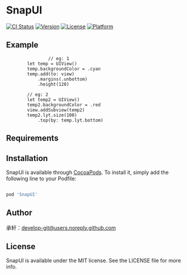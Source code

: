 # SnapUI

[![CI Status](https://img.shields.io/travis/FullStack-Jian/SnapUI.svg?style=flat)](https://travis-ci.org/FullStack-Jian/SnapUI)
[![Version](https://img.shields.io/cocoapods/v/SnapUI.svg?style=flat)](https://cocoapods.org/pods/SnapUI)
[![License](https://img.shields.io/cocoapods/l/SnapUI.svg?style=flat)](https://cocoapods.org/pods/SnapUI)
[![Platform](https://img.shields.io/cocoapods/p/SnapUI.svg?style=flat)](https://cocoapods.org/pods/SnapUI)

## Example

```
                // eg: 1
        let temp = UIView()
        temp.backgroundColor = .cyan
        temp.add(to: view)
            .margins(.unbottom)
            .height(120)
        
        // eg: 2
        let temp2 = UIView()
        temp2.backgroundColor = .red
        view.addSubview(temp2)
        temp2.lyt.size(100)
            .top(by: temp.lyt.bottom)
```

## Requirements

## Installation

SnapUI is available through [CocoaPods](https://cocoapods.org). To install
it, simply add the following line to your Podfile:

```ruby

pod 'SnapUI'
```

## Author

承轩：develop-git@users.noreply.github.com

## License

SnapUI is available under the MIT license. See the LICENSE file for more info.
